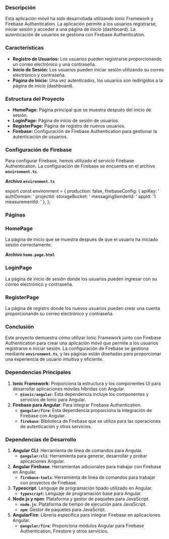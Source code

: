 ### **Descripción**

Esta aplicación móvil ha sido desarrollada utilizando Ionic Framework y Firebase Authentication. La aplicación permite a los usuarios registrarse, iniciar sesión y acceder a una página de inicio (dashboard). La autenticación de usuarios se gestiona con Firebase Authentication.

### **Características**

- **Registro de Usuarios:** Los usuarios pueden registrarse proporcionando un correo electrónico y una contraseña.
- **Inicio de Sesión:** Los usuarios pueden iniciar sesión utilizando su correo electrónico y contraseña.
- **Página de Inicio:** Una vez autenticados, los usuarios son redirigidos a la página de inicio (dashboard).

### **Estructura del Proyecto**

- **HomePage:** Página principal que se muestra después del inicio de sesión.
- **LoginPage:** Página de inicio de sesión de usuarios.
- **RegisterPage:** Página de registro de nuevos usuarios.
- **Firebase:** Configuración de Firebase Authentication para gestionar la autenticación de usuarios.

### **Configuración de Firebase**

Para configurar Firebase, hemos utilizado el servicio Firebase Authentication. La configuración de Firebase se encuentra en el archivo **`environment.ts`**.

**Archivo `environment.ts`**

export const environment = {
production: false,
firebaseConfig: {
apiKey: '
authDomain: '
projectId: 
storageBucket: '
messagingSenderId: '
appId: '1
measurementId: '
},
};

### **Páginas**

### **HomePage**

La página de inicio que se muestra después de que el usuario ha iniciado sesión correctamente.

**Archivo `home.page.html`**

### **LoginPage**

La página de inicio de sesión donde los usuarios pueden ingresar con su correo electrónico y contraseña.

### **RegisterPage**

La página de registro donde los nuevos usuarios pueden crear una cuenta proporcionando su correo electrónico y contraseña.

### **Conclusión**

Este proyecto demuestra cómo utilizar Ionic Framework junto con Firebase Authentication para crear una aplicación móvil que permite a los usuarios registrarse e iniciar sesión. La configuración de Firebase se gestiona mediante **`environment.ts`**, y las páginas están diseñadas para proporcionar una experiencia de usuario intuitiva y eficiente.

### **Dependencias Principales**

1. **Ionic Framework**: Proporciona la estructura y los componentes UI para desarrollar aplicaciones móviles híbridas con Angular.
    - **`@ionic/angular`**: Esta dependencia incluye los componentes y servicios de Ionic para Angular.
2. **Firebase para Angular**: Para integrar Firebase Authentication.
    - **`@angular/fire`**: Esta dependencia proporciona la integración de Firebase con Angular.
    - **`firebase`**: Biblioteca de Firebase que se utiliza para las operaciones de autenticación y otros servicios.

### **Dependencias de Desarrollo**

1. **Angular CLI**: Herramienta de línea de comandos para Angular.
    - **`@angular/cli`**: Herramienta para generar, desarrollar y probar aplicaciones Angular.
2. **Angular Firebase**: Herramientas adicionales para trabajar con Firebase en Angular.
    - **`firebase-tools`**: Herramienta de línea de comandos para trabajar con proyectos de Firebase.
3. **Typescript**: Lenguaje de programación tipado utilizado en Angular.
    - **`typescript`**: Lenguaje de programación base para Angular.
4. **Node.js y npm**: Plataforma y gestor de paquetes para JavaScript.
    - **`node.js`**: Plataforma de tiempo de ejecución para JavaScript.
    - **`npm`**: Gestor de paquetes para JavaScript.
5. **AngularFire**: Librería específica para integrar Firebase en aplicaciones Angular.
    - **`@angular/fire`**: Proporciona módulos Angular para Firebase Authentication, Firestore y otros servicios.
